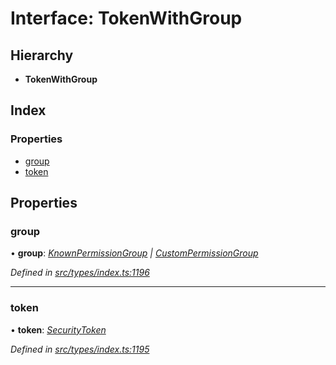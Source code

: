 # Interface: TokenWithGroup

## Hierarchy

* **TokenWithGroup**

## Index

### Properties

* [group](tokenwithgroup.md#group)
* [token](tokenwithgroup.md#token)

## Properties

###  group

• **group**: *[KnownPermissionGroup](../classes/knownpermissiongroup.md) | [CustomPermissionGroup](../classes/custompermissiongroup.md)*

*Defined in [src/types/index.ts:1196](https://github.com/PolymathNetwork/polymesh-sdk/blob/108d588b/src/types/index.ts#L1196)*

___

###  token

• **token**: *[SecurityToken](../classes/securitytoken.md)*

*Defined in [src/types/index.ts:1195](https://github.com/PolymathNetwork/polymesh-sdk/blob/108d588b/src/types/index.ts#L1195)*
